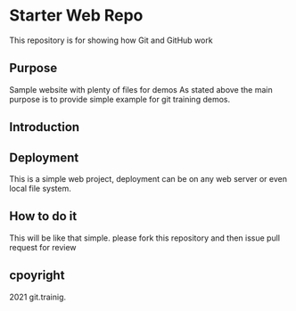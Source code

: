 # Starter Web Repo

This repository is for showing how Git and GitHub work

## Purpose

Sample website with plenty of files for demos
As stated above the main purpose is to provide simple example for git training demos.

## Introduction

## Deployment 

This is a simple web project, deployment can be on any web server or even local file system. 

## How to do it
This will be like that simple.
please fork this repository and then issue pull request for review

## cpoyright
2021 git.trainig.